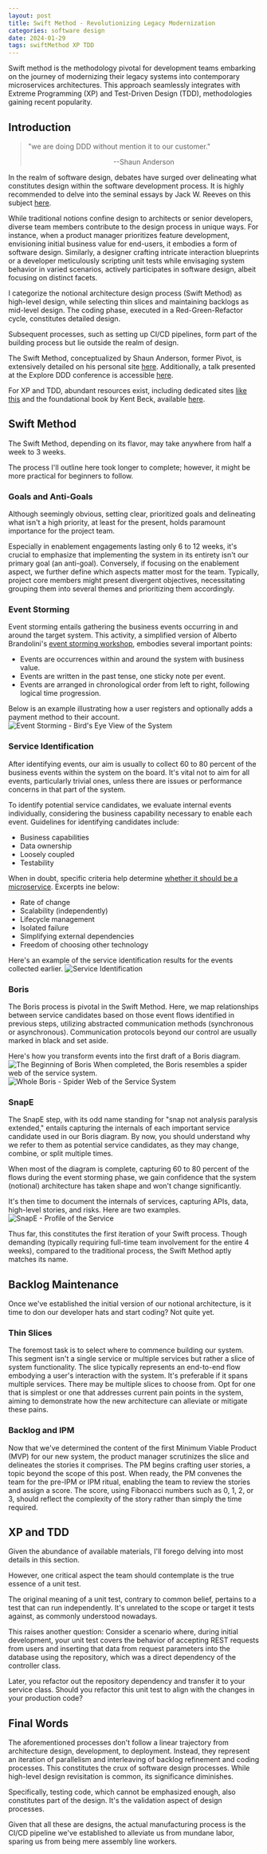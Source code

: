 ```yaml
---
layout: post
title: Swift Method - Revolutionizing Legacy Modernization
categories: software design
date: 2024-01-29
tags: swiftMethod XP TDD
---
```


Swift method is the methodology pivotal for development teams embarking on the journey of modernizing their legacy systems into contemporary microservices architectures. This approach seamlessly integrates with Extreme Programming (XP) and Test-Driven Design (TDD), methodologies gaining recent popularity.

## Introduction

> "we are doing DDD without mention it to our customer."
>
> <p style="text-align: center;">--Shaun Anderson</p>

In the realm of software design, debates have surged over delineating what constitutes design within the software development process. It is highly recommended to delve into the seminal essays by Jack W. Reeves on this subject [here](https://www.developerdotstar.com/mag/articles/reeves_design_main.html).

While traditional notions confine design to architects or senior developers, diverse team members contribute to the design process in unique ways. For instance, when a product manager prioritizes feature development, envisioning initial business value for end-users, it embodies a form of software design. Similarly, a designer crafting intricate interaction blueprints or a developer meticulously scripting unit tests while envisaging system behavior in varied scenarios, actively participates in software design, albeit focusing on distinct facets.

I categorize the notional architecture design process (Swift Method) as high-level design, while selecting thin slices and maintaining backlogs as mid-level design. The coding phase, executed in a Red-Green-Refactor cycle, constitutes detailed design.

Subsequent processes, such as setting up CI/CD pipelines, form part of the building process but lie outside the realm of design.

The Swift Method, conceptualized by Shaun Anderson, former Pivot, is extensively detailed on his personal site [here](https://www.swiftbird.us/the-swift-method). Additionally, a talk presented at the Explore DDD conference is accessible [here](https://youtu.be/7-fRtd8LUwA?si=06U1JYT-34fYJKOC).

For XP and TDD, abundant resources exist, including dedicated sites [like this](http://www.extremeprogramming.org/) and the foundational book by Kent Beck, available [here](https://a.co/d/6RMzF9I).

## Swift Method

The Swift Method, depending on its flavor, may take anywhere from half a week to 3 weeks.

The process I'll outline here took longer to complete; however, it might be more practical for beginners to follow.


### Goals and Anti-Goals

Although seemingly obvious, setting clear, prioritized goals and delineating what isn't a high priority, at least for the present, holds paramount importance for the project team.

Especially in enablement engagements lasting only 6 to 12 weeks, it's crucial to emphasize that implementing the system in its entirety isn't our primary goal (an anti-goal). Conversely, if focusing on the enablement aspect, we further define which aspects matter most for the team. Typically, project core members might present divergent objectives, necessitating grouping them into several themes and prioritizing them accordingly.

### Event Storming

Event storming entails gathering the business events occurring in and around the target system. This activity, a simplified version of Alberto Brandolini's [event storming workshop](https://www.eventstorming.com/), embodies several important points:

- Events are occurrences within and around the system with business value.
- Events are written in the past tense, one sticky note per event.
- Events are arranged in chronological order from left to right, following logical time progression.

Below is an example illustrating how a user registers and optionally adds a payment method to their account.
![Event Storming - Bird's Eye View of the System](/assets/images/event-storming.png)

### Service Identification

After identifying events, our aim is usually to collect 60 to 80 percent of the business events within the system on the board. It's vital not to aim for all events, particularly trivial ones, unless there are issues or performance concerns in that part of the system.

To identify potential service candidates, we evaluate internal events individually, considering the business capability necessary to enable each event. Guidelines for identifying candidates include:

- Business capabilities
- Data ownership
- Loosely coupled
- Testability

When in doubt, specific criteria help determine [whether it should be a microservice](https://tanzu.vmware.com/content/blog/should-that-be-a-microservice-keep-these-six-factors-in-mind). Excerpts ine below:

- Rate of change
- Scalability (independently)
- Lifecycle management
- Isolated failure
- Simplifying external dependencies
- Freedom of choosing other technology

Here's an example of the service identification results for the events collected earlier.
![Service Identification](/assets/images/service-identification.png)

### Boris

The Boris process is pivotal in the Swift Method. Here, we map relationships between service candidates based on those event flows identified in previous steps, utilizing abstracted communication methods (synchronous or asynchronous). Communication protocols beyond our control are usually marked in black and set aside.

Here's how you transform events into the first draft of a Boris diagram.
![The Beginning of Boris](/assets/images/boris-start.png)
When completed, the Boris resembles a spider web of the service system.
![Whole Boris - Spider Web of the Service System](/assets/images/boris-full.png)

### SnapE

The SnapE step, with its odd name standing for "snap not analysis paralysis extended," entails capturing the internals of each important service candidate used in our Boris diagram. By now, you should understand why we refer to them as potential service candidates, as they may change, combine, or split multiple times.

When most of the diagram is complete, capturing 60 to 80 percent of the flows during the event storming phase, we gain confidence that the system (notional) architecture has taken shape and won't change significantly.

It's then time to document the internals of services, capturing APIs, data, high-level stories, and risks. Here are two examples.
![SnapE - Profile of the Service](/assets/images/snape.png)

Thus far, this constitutes the first iteration of your Swift process. Though demanding (typically requiring full-time team involvement for the entire 4 weeks), compared to the traditional process, the Swift Method aptly matches its name.


## Backlog Maintenance

Once we've established the initial version of our notional architecture, is it time to don our developer hats and start coding? Not quite yet.

### Thin Slices

The foremost task is to select where to commence building our system. This segment isn't a single service or multiple services but rather a slice of system functionality. The slice typically represents an end-to-end flow embodying a user's interaction with the system. It's preferable if it spans multiple services. There may be multiple slices to choose from. Opt for one that is simplest or one that addresses current pain points in the system, aiming to demonstrate how the new architecture can alleviate or mitigate these pains.

### Backlog and IPM

Now that we've determined the content of the first Minimum Viable Product (MVP) for our new system, the product manager scrutinizes the slice and delineates the stories it comprises. The PM begins crafting user stories, a topic beyond the scope of this post. When ready, the PM convenes the team for the pre-IPM or IPM ritual, enabling the team to review the stories and assign a score. The score, using Fibonacci numbers such as 0, 1, 2, or 3, should reflect the complexity of the story rather than simply the time required.


## XP and TDD

Given the abundance of available materials, I'll forego delving into most details in this section.

However, one critical aspect the team should contemplate is the true essence of a unit test.

The original meaning of a unit test, contrary to common belief, pertains to a test that can run independently. It's unrelated to the scope or target it tests against, as commonly understood nowadays.

This raises another question: Consider a scenario where, during initial development, your unit test covers the behavior of accepting REST requests from users and inserting that data from request parameters into the database using the repository, which was a direct dependency of the controller class.

Later, you refactor out the repository dependency and transfer it to your service class. Should you refactor this unit test to align with the changes in your production code?

## Final Words

The aforementioned processes don't follow a linear trajectory from architecture design, development, to deployment. Instead, they represent an iteration of parallelism and interleaving of backlog refinement and coding processes. This constitutes the crux of software design processes. While high-level design revisitation is common, its significance diminishes.

Specifically, testing code, which cannot be emphasized enough, also constitutes part of the design. It's the validation aspect of design processes.

Given that all these are designs, the actual manufacturing process is the CI/CD pipeline we've established to alleviate us from mundane labor, sparing us from being mere assembly line workers.
